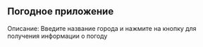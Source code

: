 ## Погодное приложение 


Описание: Введите название города и нажмите на кнопку для получения информации о  погоду